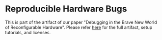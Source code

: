 # Reproducible Hardware Bugs

This is part of the artifact of our paper "Debugging in the Brave New World of Reconfigurable Hardware". Please refer [here](https://github.com/efeslab/asplos22-hardware-debugging-artifact) for the full artifact, setup tutorials, and licenses.
